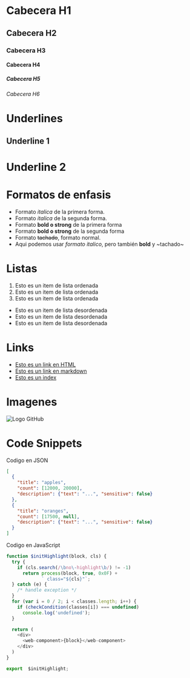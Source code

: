 # Cabecera H1
## Cabecera H2
### Cabecera H3
#### Cabecera H4
##### Cabecera H5
###### Cabecera H6

# Underlines
Underline 1
------------

Underline 2
==========

# Formatos de enfasis
- Formato *italica* de la primera forma.
- Formato _italica_ de la segunda forma.
- Formato **bold o strong** de la primera forma
- Formato __bold o strong__ de la segunda forma
- Formato ~~tachado~~, formato normal.
- Aqui podemos usar *formato italico*, pero también **bold** y ~tachado~

# Listas
1. Esto es un item de lista ordenada
2. Esto es un item de lista ordenada
3. Esto es un item de lista ordenada
- Esto es un item de lista desordenada
- Esto es un item de lista desordenada
- Esto es un item de lista desordenada

# Links
- <a href="http://www.google.com">Esto es un link en HTML </a>
- [Esto es un link en markdown](http://www.google.com)
- [Esto es un index](index.html)

# Imagenes
![Logo GitHub](https://1000logos.net/wp-content/uploads/2018/11/GitHub-logo.png)

# Code Snippets
Codigo en JSON
```JSON
[
  {
    "title": "apples",
    "count": [12000, 20000],
    "description": {"text": "...", "sensitive": false}
  },
  {
    "title": "oranges",
    "count": [17500, null],
    "description": {"text": "...", "sensitive": false}
  }
]
```
Codigo en JavaScript
```Javascript
function $initHighlight(block, cls) {
  try {
    if (cls.search(/\bno\-highlight\b/) != -1)
      return process(block, true, 0x0F) +
             ` class="${cls}"`;
  } catch (e) {
    /* handle exception */
  }
  for (var i = 0 / 2; i < classes.length; i++) {
    if (checkCondition(classes[i]) === undefined)
      console.log('undefined');
  }

  return (
    <div>
      <web-component>{block}</web-component>
    </div>
  )
}

export  $initHighlight;
```